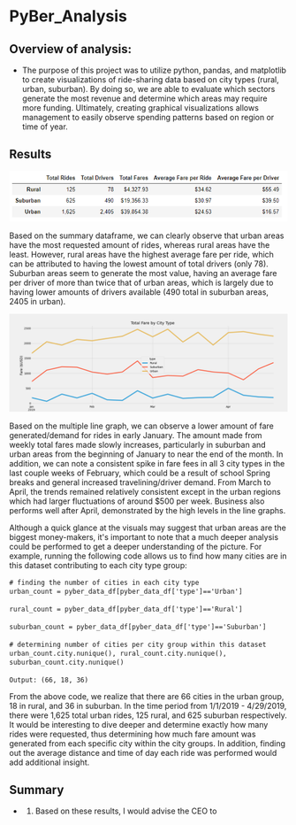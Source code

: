 # PyBer_Analysis
## Overview of analysis:
- The purpose of this project was to utilize python, pandas, and matplotlib to create visualizations of ride-sharing data based on city types (rural, urban, suburban). By doing so, we are able to evaluate which sectors generate the most revenue and determine which areas may require more funding. Ultimately, creating graphical visualizations allows management to easily observe spending patterns based on region or time of year.

## Results
![ScreenShots](analysis/pyber_summary_df.PNG)

Based on the summary dataframe, we can clearly observe that urban areas have the most requested amount of rides, whereas rural areas have the least. However, rural areas have the highest average fare per ride, which can be attributed to having the lowest amount of total drivers (only 78). Suburban areas seem to generate the most value, having an average fare per driver of more than twice that of urban areas, which is largely due to having lower amounts of drivers available (490 total in suburban areas, 2405 in urban).

![ScreenShots](analysis/PyBer_fare_summary.png)

Based on the multiple line graph, we can observe a lower amount of fare generated/demand for rides in early January. The amount made from weekly total fares made slowly increases, particularly in suburban and urban areas from the beginning of January to near the end of the month. In addition, we can note a consistent spike in fare fees in all 3 city types in the last couple weeks of February, which could be a result of school Spring breaks and general increased travelining/driver demand. From March to April, the trends remained relatively consistent except in the urban regions which had larger fluctuations of around $500 per week. Business also performs well after April, demonstrated by the high levels in the line graphs.

Although a quick glance at the visuals may suggest that urban areas are the biggest money-makers, it's important to note that a much deeper analysis could be performed to get a deeper understanding of the picture. For example, running the following code allows us to find how many cities are in this dataset contributing to each city type group: 
```
# finding the number of cities in each city type
urban_count = pyber_data_df[pyber_data_df['type']=='Urban']

rural_count = pyber_data_df[pyber_data_df['type']=='Rural']

suburban_count = pyber_data_df[pyber_data_df['type']=='Suburban']

# determining number of cities per city group within this dataset
urban_count.city.nunique(), rural_count.city.nunique(), suburban_count.city.nunique()

Output: (66, 18, 36)
```
From the above code, we realize that there are 66 cities in the urban group, 18 in rural, and 36 in suburban. In the time period from 1/1/2019 - 4/29/2019, there were 1,625 total urban rides, 125 rural, and 625 suburban respectively. It would be interesting to dive deeper and determine exactly how many rides were requested, thus determining how much fare amount was generated from each specific city within the city groups. In addition, finding out the average distance and time of day each ride was performed would add additional insight.

## Summary
- 1. Based on these results, I would advise the CEO to 
